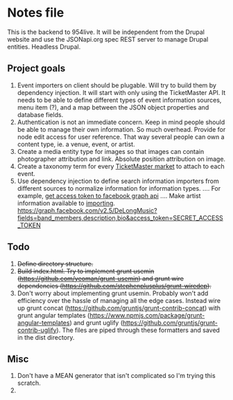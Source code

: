 # Notes file

This is the backend to 954live. It will be independent from the Drupal website and use the JSONapi.org spec REST server to manage Drupal entities. Headless Drupal.


## Project goals
1. Event importers on client should be plugable. Will try to build them by dependency injection. It will start with only using the TicketMaster API.
It needs to be able to define different types of event information sources, menu item (?), and a map between the JSON object properties and database fields.
2. Authentication is not an immediate concern. Keep in mind people should be able to manage their own information. So much overhead. Provide for node edit access for user reference. That way several people can own a content type, ie. a venue, event, or artist.
3. Create a media entity type for images so that images can contain photographer attribution and link. Absolute position attribution on image.
4. Create a taxonomy term for every [TicketMaster market](http://ticketmaster-api.github.io/products-and-docs/apis/discovery/#supported-markets) to attach to each event.
5. Use dependency injection to define search information importers from different sources to normalize information for information types.
.... For example, [get access token to facebook graph api](http://stackoverflow.com/questions/7633234/get-public-page-statuses-using-facebook-graph-api-without-access-token)
.... Make artist information available to [importing](https://developers.facebook.com/docs/graph-api/reference/page/). https://graph.facebook.com/v2.5/DeLongMusic?fields=band_members,description,bio&access_token=SECRET_ACCESS_TOKEN

## Todo
1. ~~Define directory structure.~~
2. ~~Build index.html. Try to implement grunt usemin (https://github.com/yeoman/grunt-usemin) and
 grunt wire dependencies (https://github.com/stephenplusplus/grunt-wiredep).~~
3. Don't worry about implementing grunt usemin. Probably won't add efficiency over the hassle of managing all the edge cases.
 Instead wire up grunt concat (https://github.com/gruntjs/grunt-contrib-concat)
 with grunt angular templates (https://www.npmjs.com/package/grunt-angular-templates)
 and grunt uglify (https://github.com/gruntjs/grunt-contrib-uglify). The files are piped through these formatters and saved in the dist directory.


## Misc
1. Don't have a MEAN generator that isn't complicated so I'm trying this scratch.
2.